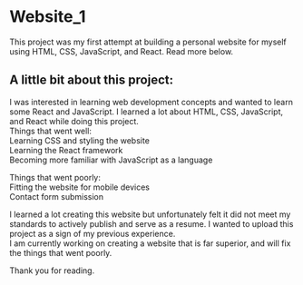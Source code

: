 # Website_1
  This project was my first attempt at building a personal website for myself using HTML, CSS, JavaScript, and React. Read more below.
  
## A little bit about this project:
  I was interested in learning web development concepts and wanted to learn some React and JavaScript. I learned a lot about HTML, CSS, JavaScript, and React while doing this project.\
  Things that went well:\
    Learning CSS and styling the website\
    Learning the React framework\
    Becoming more familiar with JavaScript as a language

  Things that went poorly:\
    Fitting the website for mobile devices\
    Contact form submission

  I learned a lot creating this website but unfortunately felt it did not meet my standards to actively publish and serve as a resume. I wanted to upload this project as a sign of my previous experience.\
  I am currently working on creating a website that is far superior, and will fix the things that went poorly.

  Thank you for reading.

